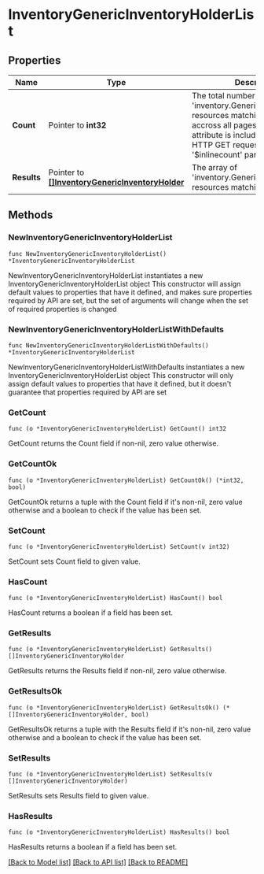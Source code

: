 # InventoryGenericInventoryHolderList

## Properties

Name | Type | Description | Notes
------------ | ------------- | ------------- | -------------
**Count** | Pointer to **int32** | The total number of &#39;inventory.GenericInventoryHolder&#39; resources matching the request, accross all pages. The &#39;Count&#39; attribute is included when the HTTP GET request includes the &#39;$inlinecount&#39; parameter. | [optional] 
**Results** | Pointer to [**[]InventoryGenericInventoryHolder**](inventory.GenericInventoryHolder.md) | The array of &#39;inventory.GenericInventoryHolder&#39; resources matching the request. | [optional] 

## Methods

### NewInventoryGenericInventoryHolderList

`func NewInventoryGenericInventoryHolderList() *InventoryGenericInventoryHolderList`

NewInventoryGenericInventoryHolderList instantiates a new InventoryGenericInventoryHolderList object
This constructor will assign default values to properties that have it defined,
and makes sure properties required by API are set, but the set of arguments
will change when the set of required properties is changed

### NewInventoryGenericInventoryHolderListWithDefaults

`func NewInventoryGenericInventoryHolderListWithDefaults() *InventoryGenericInventoryHolderList`

NewInventoryGenericInventoryHolderListWithDefaults instantiates a new InventoryGenericInventoryHolderList object
This constructor will only assign default values to properties that have it defined,
but it doesn't guarantee that properties required by API are set

### GetCount

`func (o *InventoryGenericInventoryHolderList) GetCount() int32`

GetCount returns the Count field if non-nil, zero value otherwise.

### GetCountOk

`func (o *InventoryGenericInventoryHolderList) GetCountOk() (*int32, bool)`

GetCountOk returns a tuple with the Count field if it's non-nil, zero value otherwise
and a boolean to check if the value has been set.

### SetCount

`func (o *InventoryGenericInventoryHolderList) SetCount(v int32)`

SetCount sets Count field to given value.

### HasCount

`func (o *InventoryGenericInventoryHolderList) HasCount() bool`

HasCount returns a boolean if a field has been set.

### GetResults

`func (o *InventoryGenericInventoryHolderList) GetResults() []InventoryGenericInventoryHolder`

GetResults returns the Results field if non-nil, zero value otherwise.

### GetResultsOk

`func (o *InventoryGenericInventoryHolderList) GetResultsOk() (*[]InventoryGenericInventoryHolder, bool)`

GetResultsOk returns a tuple with the Results field if it's non-nil, zero value otherwise
and a boolean to check if the value has been set.

### SetResults

`func (o *InventoryGenericInventoryHolderList) SetResults(v []InventoryGenericInventoryHolder)`

SetResults sets Results field to given value.

### HasResults

`func (o *InventoryGenericInventoryHolderList) HasResults() bool`

HasResults returns a boolean if a field has been set.


[[Back to Model list]](../README.md#documentation-for-models) [[Back to API list]](../README.md#documentation-for-api-endpoints) [[Back to README]](../README.md)


